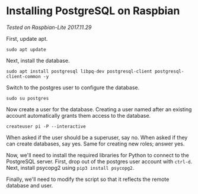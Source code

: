 # Installing PostgreSQL on Raspbian
*Tested on Raspbian-Lite 2017.11.29*

First, update apt.

```
sudo apt update
```

Next, install the database.

```
sudo apt install postgresql libpq-dev postgresql-client postgresql-client-common -y
```

Switch to the postgres user to configure the database.

```
sudo su postgres
```

Now create a user for the database. Creating a user named after an existing account automatically grants them access to the database.

```
createuser pi -P --interactive
```

When asked if the user should be a superuser, say no. When asked if they can create databases, say yes. Same for creating new roles; answer yes.

Now, we'll need to install the required libraries for Python to connect to the PostgreSQL server. First, drop out of the postgres user account with `ctrl-d`. Next, install psycopg2 using `pip3 install psycopg2`.

Finally, we'll need to modify the script so that it reflects the remote database and user.
